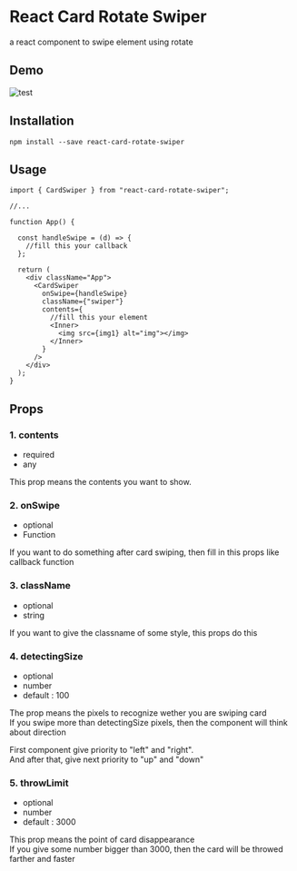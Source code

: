 # React Card Rotate Swiper
a react component to swipe element using rotate

## Demo
![test](https://user-images.githubusercontent.com/62200250/143383443-2e505b39-f320-4a35-9666-1ceb1909e9ab.png)




## Installation

```
npm install --save react-card-rotate-swiper
```

## Usage
```
import { CardSwiper } from "react-card-rotate-swiper";

//...

function App() {

  const handleSwipe = (d) => {
    //fill this your callback
  };
  
  return (
    <div className="App">
      <CardSwiper
        onSwipe={handleSwipe}
        className={"swiper"}
        contents={
          //fill this your element
          <Inner>
            <img src={img1} alt="img"></img>
          </Inner>
        }
      />
    </div>
  );
}
```

## Props

### 1. contents
- required
- any

This prop means the contents you want to show.

### 2. onSwipe
- optional
- Function

If you want to do something after card swiping, then fill in this props like callback function

### 3. className
- optional
- string

If you want to give the classname of some style, this props do this

### 4. detectingSize
- optional
- number
- default : 100

The prop means the pixels to recognize wether you are swiping card <br/>
If you swipe more than detectingSize pixels, then the component will think about direction<br/>

First component give priority to "left" and "right". <br/>
And after that, give next priority to "up" and "down" 

### 5. throwLimit
- optional
- number
- default : 3000

This prop means the point of card disappearance <br/>
If you give some number bigger than 3000, then the card will be throwed farther and faster
